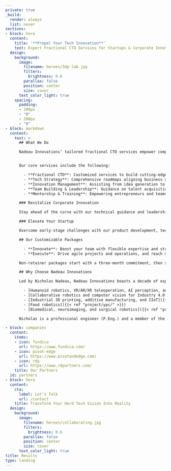 ```yaml
---
private: true
_build:
  render: always
  list: never
sections:
- block: hero
  content:
    title: '**Propel Your Tech Innovation**'
    text: Expert Fractional CTO Services for Startups & Corporate Innovation
  design:
    background:
      image:
        filename: heroes/3dp-lab.jpg
        filters:
          brightness: 0.6
        parallax: false
        position: center
        size: cover
      text_color_light: true
    spacing:
      padding:
      - 200px
      - "0"
      - 200px
      - "0"
- block: markdown
  content:
    text: >
      ## What We Do

      Nadeau Innovations’ tailored fractional CTO services empower companies to develop next-gen technologies and high-performance teams. We provide a strategic partnership, offering expertise, flexibility, cost-effectiveness, and an independent perspective to drive innovation in startups and corporate ventures without the expense of a full-time hire.


      Our core services include the following:

        - **Fractional CTO**: Customized services to build cutting-edge tech and teams, with a strategic approach ensuring expertise, flexibility, and cost-effectiveness.
        - **Tech Strategy**: Comprehensive roadmaps aligning business objectives with the latest advancements tailored to each client’s needs.
        - **Innovation Management**: Assisting from idea generation to product launch with processes, frameworks, and metrics for a successful journey.
        - **Team Building & Leadership**: Guidance on talent acquisition, resource allocation, and skill development to foster collaboration and success.
        - **Mentorship & Training**: Empowering entrepreneurs and teams with skills and knowledge to navigate innovation challenges through a hands-on approach.

      ### Revitalize Corporate Innovation

      Stay ahead of the curve with our technical guidance and leadership, helping you tap into new markets, maintain relevancy, and cultivate an agile innovation culture.

      ### Elevate Your Startup

      Overcome early-stage challenges with our product development, technology strategy, team management, and fundraising expertise. Our hands-on leadership will bring your vision to life.

      ## Our Customizable Packages

        - **Innovate**: Boost your team with flexible expertise and strategic advice via a bank-of-hours retainer.
        - **Execute**: Drive agile projects and operations, and reach milestones with consistent, integrated support at an hourly rate (minimum 32 hours/month commitment).

      Non-retainer packages start with a three-month commitment, then switch to month-to-month with a 30-day notice for pauses or cancellations.

      ## Why Choose Nadeau Innovations

      Led by Nicholas Nadeau, Nadeau Innovations boasts a decade of experience creating cutting-edge hardware and software systems, including:

        - [Humanoid robotics, VR/AR/XR teleoperation, AI perception, and AGI]({{< ref "project/halodi/" >}})
        - [Collaborative robotics and computer vision for Industry 4.0 and dynamic sensing]({{< ref "project/osedea/" >}})
        - [Industrial 3D printing, additive manufacturing, and IIoT]({{< ref "project/aon3d/" >}})
        - [Food robotics]({{< ref "project/ypc/" >}})
        - [Biomedical, neuroimaging, and surgical robotics]({{< ref "project/rogue/" >}})

      Nicholas is a professional engineer (P.Eng.) and a member of the Ordre des ingénieurs du Québec (OIQ). He earned his Ph.D. from École de technologie supérieure, where his research combined machine learning and collaborative robotics to develop [safe robotic freehand medical ultrasound methods](https://espace.etsmtl.ca/id/eprint/2461/). Nicholas actively participates in the Montréal startup community, mentoring at accelerators, including [NextAI](https://www.nextcanada.com/next-ai/), [Techstars](https://www.techstars.com/), [Creative Destruction Lab](https://creativedestructionlab.com/locations/montreal/), and [FounderFuel](https://founderfuel.com/).

- block: companies
  content:
    items:
    - icon: fundica
      url: https://www.fundica.com/
    - icon: pivot-edge
      url: https://www.pivotandedge.com/
    - icon: rdp
      url: https://www.rdpartners.com/
    title: Our Partners
  id: partners
- block: hero
  content:
    cta:
      label: Let's Talk
      url: /contact
    title: Transform Your Hard Tech Vision Into Reality
  design:
    background:
      image:
        filename: heroes/collaborating.jpg
        filters:
          brightness: 0.6
        parallax: false
        position: center
        size: cover
      text_color_light: true
title: Results
type: landing
---
```

